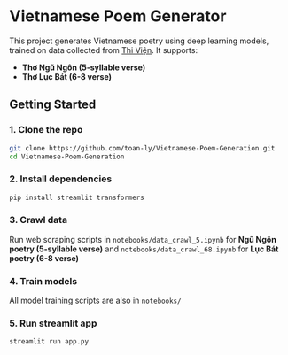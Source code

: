 # Vietnamese Poem Generator

This project generates Vietnamese poetry using deep learning models, trained on data collected from [Thi Viện](https://www.thivien.net/). It supports:
- **Thơ Ngũ Ngôn (5-syllable verse)**
- **Thơ Lục Bát (6-8 verse)**


## **Getting Started**  

### 1. Clone the repo  
```bash
git clone https://github.com/toan-ly/Vietnamese-Poem-Generation.git
cd Vietnamese-Poem-Generation
```

### 2. Install dependencies
```bash
pip install streamlit transformers
```

### 3. Crawl data
Run web scraping scripts in `notebooks/data_crawl_5.ipynb` for **Ngũ Ngôn poetry (5-syllable verse)** and `notebooks/data_crawl_68.ipynb` for **Lục Bát poetry (6-8 verse)**

### 4. Train models
All model training scripts are also in `notebooks/`

### 5. Run streamlit app
```bash
streamlit run app.py
```

